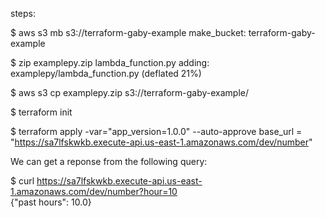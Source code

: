 steps:

$ aws s3 mb s3://terraform-gaby-example
make_bucket: terraform-gaby-example

$ zip examplepy.zip lambda_function.py
adding: examplepy/lambda_function.py (deflated 21%)

$ aws s3 cp examplepy.zip s3://terraform-gaby-example/

$ terraform init

$ terraform apply -var="app_version=1.0.0" --auto-approve
base_url = "https://sa7lfskwkb.execute-api.us-east-1.amazonaws.com/dev/number"


We can get a reponse from the following query:

$ curl https://sa7lfskwkb.execute-api.us-east-1.amazonaws.com/dev/number?hour=10     
{"past hours": 10.0}